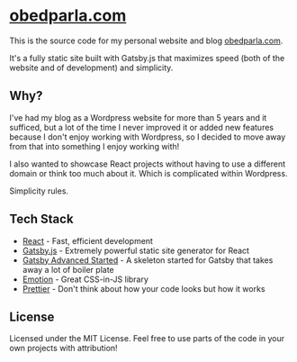 # [obedparla.com](https://obedparla.com)

This is the source code for my personal website and blog [obedparla.com](https://obedparla.com).

It's a fully static site built with Gatsby.js that maximizes speed (both of the website and of development) and simplicity.

## Why?
I've had my blog as a Wordpress website for more than 5 years and it sufficed, but a lot of the time I never improved it or added new features because I don't enjoy working with Wordpress, so I decided to move away from that into something I enjoy working with!

I also wanted to showcase React projects without having to use a different domain or think too much about it. Which is complicated within Wordpress.

Simplicity rules.

## Tech Stack

- [React](https://github.com/facebook/react) - Fast, efficient development
- [Gatsby.js](https://github.com/gatsbyjs/gatsby) - Extremely powerful static site generator for React
- [Gatsby Advanced Started](https://github.com/Vagr9K/gatsby-advanced-starter) - A skeleton started for Gatsby that takes away a lot of boiler plate
- [Emotion](https://github.com/emotion-js/emotion) - Great CSS-in-JS library
- [Prettier](https://github.com/prettier/prettier) - Don't think about how your code looks but how it works

## License

Licensed under the MIT License. Feel free to use parts of the code in your own projects with attribution!